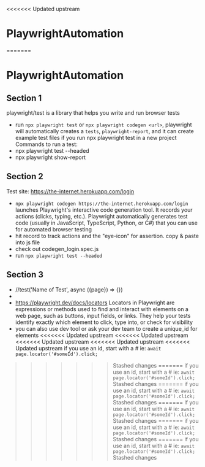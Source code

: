 <<<<<<< Updated upstream
# PlaywrightAutomation
=======
# PlaywrightAutomation

## Section 1
playwright/test is a library that helps you write and run browser tests
- run `npx playwright test` or `npx playwright codegen <url>`, playwright will automatically creates a `tests`, `playwright-report`, and it can create example test files if you run npx playwright test in a new project 
Commands to run a test: 
- npx playwright test --headed
- npx playwright show-report

## Section 2
Test site: https://the-internet.herokuapp.com/login
- `npx playwright codegen https://the-internet.herokuapp.com/login`  launches Playwright's interactive code generation tool. It records your actions (clicks, typing, etc.). Playwright automatically generates test code (usually in JavaScript, TypeScript, Python, or C#) that you can use for automated browser testing
- hit record to track actions and the "eye-icon" for assertion. copy & paste into js file
- check out codegen_login.spec.js 
- run `npx playwright test --headed`

## Section 3
- //test('Name of Test', async ({page}) => {})
- 
- https://playwright.dev/docs/locators Locators in Playwright are expressions or methods used to find and interact with elements on a web page, such as buttons, input fields, or links. They help your tests identify exactly which element to click, type into, or check for visibility
- you can also use dev tool or ask your dev team to create a unique_id for elements
<<<<<<< Updated upstream
<<<<<<< Updated upstream
<<<<<<< Updated upstream
<<<<<<< Updated upstream
<<<<<<< Updated upstream
if you use an id, start with a # ie: `await page.locator('#someId').click;` 
>>>>>>> Stashed changes
=======
if you use an id, start with a # ie: `await page.locator('#someId').click;` 
>>>>>>> Stashed changes
=======
if you use an id, start with a # ie: `await page.locator('#someId').click;` 
>>>>>>> Stashed changes
=======
if you use an id, start with a # ie: `await page.locator('#someId').click;` 
>>>>>>> Stashed changes
=======
if you use an id, start with a # ie: `await page.locator('#someId').click;` 
>>>>>>> Stashed changes
=======
if you use an id, start with a # ie: `await page.locator('#someId').click;` 
>>>>>>> Stashed changes
